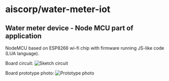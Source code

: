 # aiscorp/water-meter-iot
## Water meter device - Node MCU part of application
NodeMCU based on ESP8266 wi-fi chip with firmware running JS-like code (LUA language). 

Board circuit:
![Sketch circuit](curcuit/sketch.png)

Board prototype photo:
![Prototype photo](curcuit/prototype.png)
